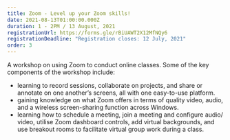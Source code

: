 ```yaml
---
title: Zoom - Level up your Zoom skills!
date: 2021-08-13T01:00:00.000Z
duration: 1 - 2PM / 13 August, 2021
registrationUrl: https://forms.gle/rBiUAWT2X12MfNQy6
registrationDeadline: "Registration closes: 12 July, 2021"
order: 3
---
```


A workshop on using Zoom to conduct online classes. Some of the key components of the workshop include:

- learning to record sessions, collaborate on projects, and share or annotate on one another’s screens, all with one easy-to-use platform.
- gaining knowledge on what Zoom offers in terms of quality video, audio, and a wireless screen-sharing function across Windows.
- learning how to schedule a meeting, join a meeting and configure audio/ video, utilise Zoom dashboard controls, add virtual backgrounds, and use breakout rooms to facilitate virtual group work during a class.